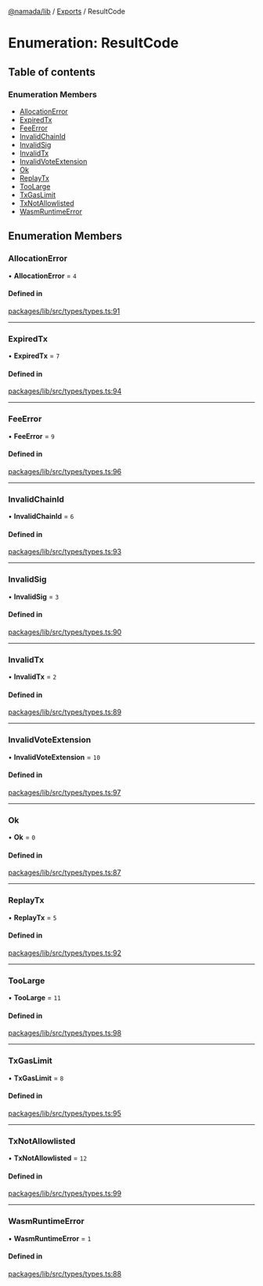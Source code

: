 [@namada/lib](../README.md) / [Exports](../modules.md) / ResultCode

# Enumeration: ResultCode

## Table of contents

### Enumeration Members

- [AllocationError](ResultCode.md#allocationerror)
- [ExpiredTx](ResultCode.md#expiredtx)
- [FeeError](ResultCode.md#feeerror)
- [InvalidChainId](ResultCode.md#invalidchainid)
- [InvalidSig](ResultCode.md#invalidsig)
- [InvalidTx](ResultCode.md#invalidtx)
- [InvalidVoteExtension](ResultCode.md#invalidvoteextension)
- [Ok](ResultCode.md#ok)
- [ReplayTx](ResultCode.md#replaytx)
- [TooLarge](ResultCode.md#toolarge)
- [TxGasLimit](ResultCode.md#txgaslimit)
- [TxNotAllowlisted](ResultCode.md#txnotallowlisted)
- [WasmRuntimeError](ResultCode.md#wasmruntimeerror)

## Enumeration Members

### AllocationError

• **AllocationError** = ``4``

#### Defined in

[packages/lib/src/types/types.ts:91](https://github.com/anoma/namada-sdkjs/blob/d6a15cde252d70b528d7c09b83d669dea20b267b/packages/lib/src/types/types.ts#L91)

___

### ExpiredTx

• **ExpiredTx** = ``7``

#### Defined in

[packages/lib/src/types/types.ts:94](https://github.com/anoma/namada-sdkjs/blob/d6a15cde252d70b528d7c09b83d669dea20b267b/packages/lib/src/types/types.ts#L94)

___

### FeeError

• **FeeError** = ``9``

#### Defined in

[packages/lib/src/types/types.ts:96](https://github.com/anoma/namada-sdkjs/blob/d6a15cde252d70b528d7c09b83d669dea20b267b/packages/lib/src/types/types.ts#L96)

___

### InvalidChainId

• **InvalidChainId** = ``6``

#### Defined in

[packages/lib/src/types/types.ts:93](https://github.com/anoma/namada-sdkjs/blob/d6a15cde252d70b528d7c09b83d669dea20b267b/packages/lib/src/types/types.ts#L93)

___

### InvalidSig

• **InvalidSig** = ``3``

#### Defined in

[packages/lib/src/types/types.ts:90](https://github.com/anoma/namada-sdkjs/blob/d6a15cde252d70b528d7c09b83d669dea20b267b/packages/lib/src/types/types.ts#L90)

___

### InvalidTx

• **InvalidTx** = ``2``

#### Defined in

[packages/lib/src/types/types.ts:89](https://github.com/anoma/namada-sdkjs/blob/d6a15cde252d70b528d7c09b83d669dea20b267b/packages/lib/src/types/types.ts#L89)

___

### InvalidVoteExtension

• **InvalidVoteExtension** = ``10``

#### Defined in

[packages/lib/src/types/types.ts:97](https://github.com/anoma/namada-sdkjs/blob/d6a15cde252d70b528d7c09b83d669dea20b267b/packages/lib/src/types/types.ts#L97)

___

### Ok

• **Ok** = ``0``

#### Defined in

[packages/lib/src/types/types.ts:87](https://github.com/anoma/namada-sdkjs/blob/d6a15cde252d70b528d7c09b83d669dea20b267b/packages/lib/src/types/types.ts#L87)

___

### ReplayTx

• **ReplayTx** = ``5``

#### Defined in

[packages/lib/src/types/types.ts:92](https://github.com/anoma/namada-sdkjs/blob/d6a15cde252d70b528d7c09b83d669dea20b267b/packages/lib/src/types/types.ts#L92)

___

### TooLarge

• **TooLarge** = ``11``

#### Defined in

[packages/lib/src/types/types.ts:98](https://github.com/anoma/namada-sdkjs/blob/d6a15cde252d70b528d7c09b83d669dea20b267b/packages/lib/src/types/types.ts#L98)

___

### TxGasLimit

• **TxGasLimit** = ``8``

#### Defined in

[packages/lib/src/types/types.ts:95](https://github.com/anoma/namada-sdkjs/blob/d6a15cde252d70b528d7c09b83d669dea20b267b/packages/lib/src/types/types.ts#L95)

___

### TxNotAllowlisted

• **TxNotAllowlisted** = ``12``

#### Defined in

[packages/lib/src/types/types.ts:99](https://github.com/anoma/namada-sdkjs/blob/d6a15cde252d70b528d7c09b83d669dea20b267b/packages/lib/src/types/types.ts#L99)

___

### WasmRuntimeError

• **WasmRuntimeError** = ``1``

#### Defined in

[packages/lib/src/types/types.ts:88](https://github.com/anoma/namada-sdkjs/blob/d6a15cde252d70b528d7c09b83d669dea20b267b/packages/lib/src/types/types.ts#L88)
